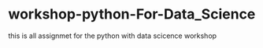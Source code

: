 # workshop-python-For-Data_Science
this is all assignmet for the python with data scicence workshop
